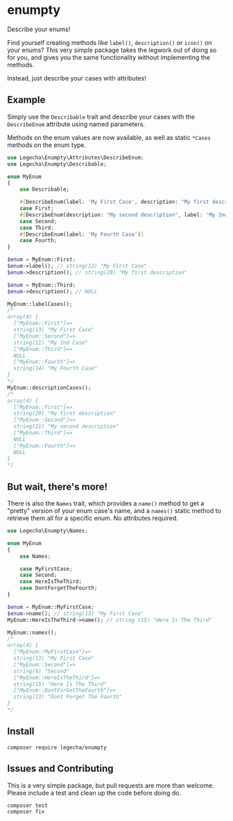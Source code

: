 # enumpty
Describe your enums!

Find yourself creating methods like `label()`, `description()` or `icon()` on your enums? This very simple package takes the legwork out of doing so for you, and gives you the same functionality without implementing the methods.

Instead, just describe your cases with attributes!

## Example

Simply use the `Describable` trait and describe your cases with the `DescribeEnum` attribute using named parameters.

Methods on the enum values are now available, as well as static `*Cases` methods on the enum type.

```php
use Legecha\Enumpty\Attributes\DescribeEnum;
use Legecha\Enumpty\Describable;

enum MyEnum
{
    use Describable;

    #[DescribeEnum(label: 'My First Case', description: "My first description")]
    case First;
    #[DescribeEnum(description: "My second description", label: 'My 2nd Case'])
    case Second;
    case Third;
    #[DescribeEnum(label: 'My Fourth Case')]
    case Fourth;
}

$enum = MyEnum::First;
$enum->label(); // string(13) "My First Case"
$enum->description(); // string(20) "My first description"

$enum = MyEnum::Third;
$enum->description(); // NULL

MyEnum::labelCases();
/*
array(4) {
  ["MyEnum::First"]=>
  string(13) "My First Case"
  ["MyEnum::Second"]=>
  string(11) "My 2nd Case"
  ["MyEnum::Third"]=>
  NULL
  ["MyEnum::Fourth"]=>
  string(14) "My Fourth Case"
}
*/
MyEnum::descriptionCases();
/*
array(4) {
  ["MyEnum::First"]=>
  string(20) "My first description"
  ["MyEnum::Second"]=>
  string(21) "My second description"
  ["MyEnum::Third"]=>
  NULL
  ["MyEnum::Fourth"]=>
  NULL
}
*/
```
## But wait, there's more!

There is also the `Names` trait, which provides a `name()` method to get a "pretty" version of your enum case's name, and a `names()` static method to retrieve them all for a specific enum. No attributes required.

```php
use Legecha\Enumpty\Names;

enum MyEnum
{
    use Names;

    case MyFirstCase;
    case Second;
    case HereIsTheThird;
    case DontForgetTheFourth;
}

$enum = MyEnum::MyFirstCase;
$enum->name(); // string(13) "My First Case"
MyEnum::HereIsTheThird->name(); // string (15) "Here Is The Third"

MyEnum::names();
/*
array(4) {
  ["MyEnum::MyFirstCase"]=>
  string(13) "My First Case"
  ["MyEnum::Second"]=>
  string(6) "Second"
  ["MyEnum::HereIsTheThird"]=>
  string(15) "Here Is The Third"
  ["MyEnum::DontForGetTheFourth"]=>
  string(23) "Dont Forget The Fourth"
}
*/
```

## Install

`composer require legecha/enumpty`

## Issues and Contributing

This is a very simple package, but pull requests are more than welcome. Please include a test and clean up the code before doing do.

```
composer test
composer fix
```
